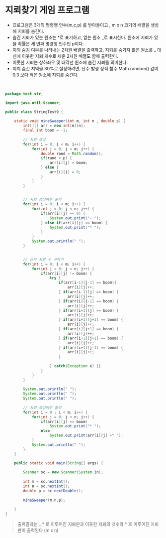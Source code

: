 # 지뢰찾기 게임 프로그램

- 프로그램은 3개의 명령행 인수(m,c,p) 를 받아들이고 , m x n 크기의 배열을 생성해 지뢰를 숨긴다.
- 숨긴 지뢰가 있는 원소는 *로 표기하고, 없는 원소 _로 표시한다. 원소에 지뢰가 있을 확률은 세 번째 명령행 인수인 p이다.
- 지뢰 숨김 여부를 나타내는 2차원 배열을 출력하고, 지뢰를 숨기지 않은 원소를 _ 대신에 이웃한 지뢰 개수로 채운 2차원 배열도 함께 출력한다.
- 이웃한 지뢰는 상하좌우 및 대각선 원소에 숨긴 지뢰를 의미한다.
- 지뢰 숨긴 지역을 30%로 설정하려면, 난수 발생 정적 함수 Math.random() 값이 0.3 보다 적은 원소에 지뢰를 숨긴다.

<br>

```java
package test.str;

import java.util.Scanner;

public class StringTest9 {
	
	static void mineSweeper(int m, int n , double p) {
		int[][] arr = new int[m][n];
		final int boom = -1;
		
		// 지뢰 생성
		for(int i = 0; i < m; i++) {
			for(int j = 0; j < m; j++) {
				double rand = Math.random();
				if(rand < p) {
					arr[i][j] = boom; 
				} else {
					arr[i][j] = 0;
				}
			}
		}

		
		// 지뢰 생성여부 출력
		for(int i = 0; i < m; i++) {
			for(int j = 0; j < n; j++) {
				if(arr[i][j] == 0) {
					System.out.print("- ");
				} else if(arr[i][j] == boom) {
					System.out.print("* ");
				}
			}
			System.out.println(" ");
		}
		

		// 근처 지뢰 수 구하기
		for(int i = 0; i < m; i++) {
			for(int j = 0; j < n; j++) {
				if(arr[i][j] != boom) {
					try {
						if(arr[i-1][j-1] == boom){
							arr[i][j]++;
						} if(arr[i-1][j] == boom) {
							arr[i][j]++;
						} if(arr[i][j-1] == boom) {
							arr[i][j]++;
						} if(arr[i+1][j] == boom) {
							arr[i][j]++;
						} if(arr[i+1][j+1] == boom) {
							arr[i][j]++;
						} if(arr[i][j+1] == boom) {
							arr[i][j]++;
						} if(arr[i-1][j+1] == boom) {
							arr[i][j]++;
						} if(arr[i+1][j-1] == boom) {
							arr[i][j]++;
						} 
					
					} catch(Exception e) {}
				}
			}
		}
		
		System.out.println(" ");
		System.out.println(" ");
		System.out.println(" ");
		
		// 지뢰 생성여부 출력
		for(int i = 0 ; i < m; i++) {
			for(int j = 0; j < n; j++) {
				if(arr[i][j] == boom) 
					System.out.print("* ");
				else 
					System.out.print(arr[i][j] +" ");
			}
			System.out.println(" ");
		}
	}

	public static void main(String[] args) {
		
		Scanner sc = new Scanner(System.in);
		
		int m = sc.nextInt();
		int n = sc.nextInt();
		double p = sc.nextDouble();
		
		mineSweeper(m,n,p);
		
	}
}

```

> 출력결과는 _ * 로 이루어진 지뢰판과 이웃한 지뢰의 갯수와 * 로 이루어진 지뢰판이 출력된다 (m x n)